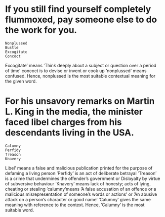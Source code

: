 # If you still find yourself completely flummoxed, pay someone else to do the work for you.
	Nonplussed
	Bustle
	Excogitate
	Concoct
  Excogitate’ means ’Think deeply about a subject or question over a period of time’
concoct is to devise or invent or cook up
’nonplussed’ means confused. Hence, nonplussed is the most suitable contextual meaning for the given word.
# For his unsavory remarks on Martin L. King in the media, the minister faced libel charges from his descendants living in the USA.
	Calumny
	Perfidy
	Treason
	Knavery
  Libel’ means a false and malicious publication printed for the purpose of defaming a living person
’Perfidy’ is an act of deliberate betrayal
’Treason’ is a crime that undermines the offender’s government or Disloyalty by virtue of subversive behaviour
’Knavery’ means lack of honesty; acts of lying, cheating or stealing
’calumny’means ’A false accusation of an offence or a malicious misrepresentation of someone’s words or actions’ or ’An abusive attack on a person’s character or good name’
’Calumny’ gives the same meaning with reference to the context. Hence, ’Calumny’ is the most suitable word.
